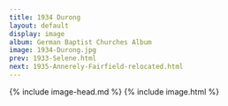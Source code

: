 ```yaml
---
title: 1934 Durong
layout: default
display: image
album: German Baptist Churches Album
image: 1934-Durong.jpg
prev: 1933-Selene.html
next: 1935-Annerely-Fairfield-relocated.html
---
```

{% include image-head.md %}
{% include image.html %}